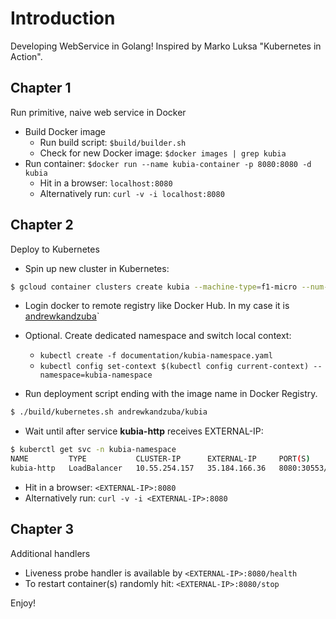 # Introduction 

Developing WebService in Golang! Inspired by Marko Luksa "Kubernetes in Action".

## Chapter 1

Run primitive, naive web service in Docker

- Build Docker image
  - Run build script: `$build/builder.sh`
  - Check for new Docker image: `$docker images | grep kubia`
- Run container: `$docker run --name kubia-container -p 8080:8080 -d kubia`
  - Hit in a browser: `localhost:8080`
  - Alternatively run: `curl -v -i localhost:8080`
  
  
## Chapter 2 

Deploy to Kubernetes

- Spin up new cluster in Kubernetes: 
```bash
$ gcloud container clusters create kubia --machine-type=f1-micro --num-nodes=3 --zone=us-central1-a 
``` 
- Login docker to remote registry like Docker Hub. 
In my case it is [andrewkandzuba](https://cloud.docker.com/repository/docker/andrewkandzuba)`
 
- Optional. Create dedicated namespace and switch local context:
    - `kubectl create -f documentation/kubia-namespace.yaml`
    - `kubectl config set-context $(kubectl config current-context) --namespace=kubia-namespace`
 
- Run deployment script ending with the image name in Docker Registry.
```bash
$ ./build/kubernetes.sh andrewkandzuba/kubia
```  

- Wait until after service **kubia-http** receives EXTERNAL-IP:
```bash
$ kuberctl get svc -n kubia-namespace
NAME         TYPE           CLUSTER-IP      EXTERNAL-IP     PORT(S)          AGE
kubia-http   LoadBalancer   10.55.254.157   35.184.166.36   8080:30553/TCP   2m
```
- Hit in a browser: `<EXTERNAL-IP>:8080`
- Alternatively run: `curl -v -i <EXTERNAL-IP>:8080` 

## Chapter 3

Additional handlers

- Liveness probe handler is available by `<EXTERNAL-IP>:8080/health`
- To restart container(s) randomly hit: `<EXTERNAL-IP>:8080/stop` 

Enjoy!